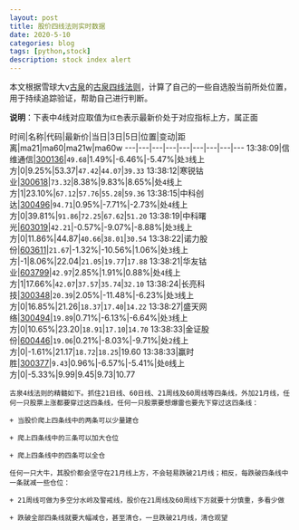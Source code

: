 ```yaml
---
layout: post
title: 股价四线法则实时数据
date: 2020-5-10
categories: blog
tags: [python,stock]
description: stock index alert
---
```



本文根据雪球大v[古泉](https://xueqiu.com/u/7148646888)的[古泉四线法则](https://xueqiu.com/7148646888/130498192)，计算了自己的一些自选股当前所处位置，用于持续追踪验证，帮助自己进行判断。

**说明**：下表中4线对应取值为`红色`表示最新价处于对应指标上方，属正面

时间|名称|代码|最新价|当日|3日|5日|位置|变动|距离|ma21|ma60|ma21w|ma60w
---|---|---|---|---|---|---|---|---
13:38:09|信维通信|[300136](https://xueqiu.com/S/SZ300136)|`49.68`|1.49%|-6.46%|-5.47%|处`3`线上方|0|9.25%|53.37|`47.42`|`44.07`|`39.33`
13:38:12|寒锐钴业|[300618](https://xueqiu.com/S/SZ300618)|`73.32`|8.38%|9.83%|8.65%|处`4`线上方|1|23.10%|`67.12`|`57.76`|`55.28`|`59.36`
13:38:15|中科创达|[300496](https://xueqiu.com/S/SZ300496)|`94.71`|0.95%|-7.71%|-2.73%|处`4`线上方|0|39.81%|`91.86`|`72.25`|`67.62`|`51.20`
13:38:19|中科曙光|[603019](https://xueqiu.com/S/SH603019)|`42.21`|-0.57%|-9.07%|-8.88%|处`3`线上方|0|11.86%|44.87|`40.66`|`38.01`|`30.54`
13:38:22|诺力股份|[603611](https://xueqiu.com/S/SH603611)|`21.67`|-1.32%|-10.56%|1.06%|处`3`线上方|-1|8.06%|22.04|`21.05`|`19.77`|`17.88`
13:38:21|华友钴业|[603799](https://xueqiu.com/S/SH603799)|`42.97`|2.85%|1.91%|0.88%|处`4`线上方|1|17.66%|`42.07`|`37.57`|`35.74`|`32.10`
13:38:24|长亮科技|[300348](https://xueqiu.com/S/SZ300348)|`20.39`|2.05%|-11.48%|-6.23%|处`3`线上方|0|16.85%|21.26|`18.37`|`17.40`|`14.22`
13:38:27|盛天网络|[300494](https://xueqiu.com/S/SZ300494)|`19.89`|0.71%|-6.13%|-6.64%|处`3`线上方|0|10.65%|23.20|`18.91`|`17.10`|`14.70`
13:38:33|金证股份|[600446](https://xueqiu.com/S/SH600446)|`19.06`|0.21%|-8.03%|-9.71%|处`2`线上方|0|-1.61%|21.17|`18.72`|`18.25`|19.60
13:38:33|赢时胜|[300377](https://xueqiu.com/S/SZ300377)|`9.43`|0.96%|-6.57%|-5.41%|处`0`线上方|0|-5.33%|9.99|9.45|9.73|10.77

```
古泉4线法则的精髓如下。抓住21日线、60日线、21周线及60周线等四条线，外加21月线，任何一只股票上涨都要穿过这四条线，任何一只股票要想爆雷也要先下穿过这四条线：

+ 当股价爬上四条线中的两条可以少量建仓

+ 爬上四条线中的三条可以加大仓位

+ 爬上四条线中的四条可以全仓

任何一只大牛，其股价都会坚守在21月线上方，不会轻易跌破21月线；相反，每跌破四条线中一条就减一些仓位：

+ 21周线可做为多空分水岭及警戒线，股价在21周线及60周线下方就要十分慎重，多看少做

+ 跌破全部四条线就要大幅减仓，甚至清仓，一旦跌破21月线，清仓观望
```
